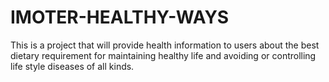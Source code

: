 # IMOTER-HEALTHY-WAYS
This is a project that will provide health information to users about the best dietary requirement for maintaining healthy life and avoiding or controlling life style diseases of all kinds.
